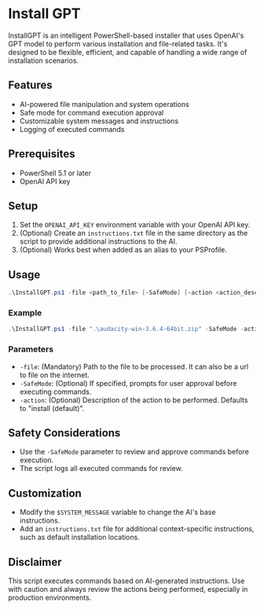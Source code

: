 # Install GPT

InstallGPT is an intelligent PowerShell-based installer that uses OpenAI's GPT model to perform various installation and file-related tasks. It's designed to be flexible, efficient, and capable of handling a wide range of installation scenarios.

## Features

- AI-powered file manipulation and system operations
- Safe mode for command execution approval
- Customizable system messages and instructions
- Logging of executed commands

## Prerequisites

- PowerShell 5.1 or later
- OpenAI API key

## Setup

1. Set the `OPENAI_API_KEY` environment variable with your OpenAI API key.
2. (Optional) Create an `instructions.txt` file in the same directory as the script to provide additional instructions to the AI.
3. (Optional) Works best when added as an alias to your PSProfile.

## Usage

```powershell
.\InstallGPT.ps1 -file <path_to_file> [-SafeMode] [-action <action_description>]
```

### Example

```powershell
.\InstallGPT.ps1 -file ".\audacity-win-3.6.4-64bit.zip" -SafeMode -action "install to .\audacity"
```

### Parameters

- `-file`: (Mandatory) Path to the file to be processed. It can also be a url to file on the internet.
- `-SafeMode`: (Optional) If specified, prompts for user approval before executing commands.
- `-action`: (Optional) Description of the action to be performed. Defaults to "install (default)".

## Safety Considerations

- Use the `-SafeMode` parameter to review and approve commands before execution.
- The script logs all executed commands for review.

## Customization

- Modify the `$SYSTEM_MESSAGE` variable to change the AI's base instructions.
- Add an `instructions.txt` file for additional context-specific instructions, such as default installation locations.

## Disclaimer

This script executes commands based on AI-generated instructions. Use with caution and always review the actions being performed, especially in production environments.